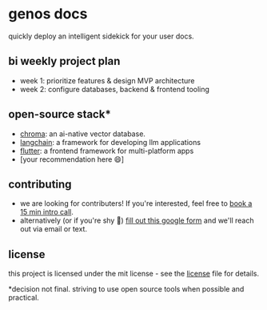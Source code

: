 # genos docs

quickly deploy an intelligent sidekick for your user docs.

## bi weekly project plan 
 - week 1: prioritize features & design MVP architecture
 - week 2: configure databases, backend & frontend tooling
 
## open-source stack*
- [chroma](https://docs.trychroma.com/): an ai-native vector database.
- [langchain](https://python.langchain.com/v0.2/docs/introduction/): a framework for developing llm applications
- [flutter](https://docs.flutter.dev/): a frontend framework for multi-platform apps
- [your recommendation here 😄]

## contributing

 - we are looking for contributers! If you're interested, feel free to [book a 15 min intro call](https://calendly.com/t-addaquay-northeastern/30min).
 - alternatively (or if you're shy 🙈) [fill out this google form](https://forms.gle/f2dsRhV76q1sqXVUA) and we'll reach out via email or text.

## license
this project is licensed under the mit license - see the [license](LICENSE) file for details.



*decision not final. striving to use open source tools when possible and practical.
